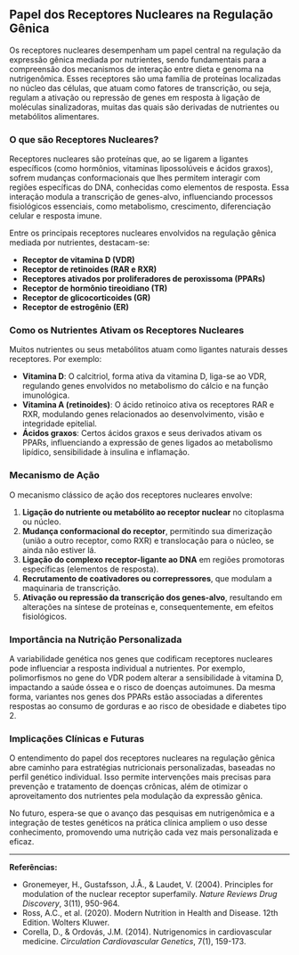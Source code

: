 
## Papel dos Receptores Nucleares na Regulação Gênica

Os receptores nucleares desempenham um papel central na regulação da expressão gênica mediada por nutrientes, sendo fundamentais para a compreensão dos mecanismos de interação entre dieta e genoma na nutrigenômica. Esses receptores são uma família de proteínas localizadas no núcleo das células, que atuam como fatores de transcrição, ou seja, regulam a ativação ou repressão de genes em resposta à ligação de moléculas sinalizadoras, muitas das quais são derivadas de nutrientes ou metabólitos alimentares.

### O que são Receptores Nucleares?

Receptores nucleares são proteínas que, ao se ligarem a ligantes específicos (como hormônios, vitaminas lipossolúveis e ácidos graxos), sofrem mudanças conformacionais que lhes permitem interagir com regiões específicas do DNA, conhecidas como elementos de resposta. Essa interação modula a transcrição de genes-alvo, influenciando processos fisiológicos essenciais, como metabolismo, crescimento, diferenciação celular e resposta imune.

Entre os principais receptores nucleares envolvidos na regulação gênica mediada por nutrientes, destacam-se:

- **Receptor de vitamina D (VDR)**
- **Receptor de retinoides (RAR e RXR)**
- **Receptores ativados por proliferadores de peroxissoma (PPARs)**
- **Receptor de hormônio tireoidiano (TR)**
- **Receptor de glicocorticoides (GR)**
- **Receptor de estrogênio (ER)**

### Como os Nutrientes Ativam os Receptores Nucleares

Muitos nutrientes ou seus metabólitos atuam como ligantes naturais desses receptores. Por exemplo:

- **Vitamina D**: O calcitriol, forma ativa da vitamina D, liga-se ao VDR, regulando genes envolvidos no metabolismo do cálcio e na função imunológica.
- **Vitamina A (retinoides)**: O ácido retinoico ativa os receptores RAR e RXR, modulando genes relacionados ao desenvolvimento, visão e integridade epitelial.
- **Ácidos graxos**: Certos ácidos graxos e seus derivados ativam os PPARs, influenciando a expressão de genes ligados ao metabolismo lipídico, sensibilidade à insulina e inflamação.

### Mecanismo de Ação

O mecanismo clássico de ação dos receptores nucleares envolve:

1. **Ligação do nutriente ou metabólito ao receptor nuclear** no citoplasma ou núcleo.
2. **Mudança conformacional do receptor**, permitindo sua dimerização (união a outro receptor, como RXR) e translocação para o núcleo, se ainda não estiver lá.
3. **Ligação do complexo receptor-ligante ao DNA** em regiões promotoras específicas (elementos de resposta).
4. **Recrutamento de coativadores ou correpressores**, que modulam a maquinaria de transcrição.
5. **Ativação ou repressão da transcrição dos genes-alvo**, resultando em alterações na síntese de proteínas e, consequentemente, em efeitos fisiológicos.

### Importância na Nutrição Personalizada

A variabilidade genética nos genes que codificam receptores nucleares pode influenciar a resposta individual a nutrientes. Por exemplo, polimorfismos no gene do VDR podem alterar a sensibilidade à vitamina D, impactando a saúde óssea e o risco de doenças autoimunes. Da mesma forma, variantes nos genes dos PPARs estão associadas a diferentes respostas ao consumo de gorduras e ao risco de obesidade e diabetes tipo 2.

### Implicações Clínicas e Futuras

O entendimento do papel dos receptores nucleares na regulação gênica abre caminho para estratégias nutricionais personalizadas, baseadas no perfil genético individual. Isso permite intervenções mais precisas para prevenção e tratamento de doenças crônicas, além de otimizar o aproveitamento dos nutrientes pela modulação da expressão gênica.

No futuro, espera-se que o avanço das pesquisas em nutrigenômica e a integração de testes genéticos na prática clínica ampliem o uso desse conhecimento, promovendo uma nutrição cada vez mais personalizada e eficaz.

---

**Referências:**

- Gronemeyer, H., Gustafsson, J.Å., & Laudet, V. (2004). Principles for modulation of the nuclear receptor superfamily. *Nature Reviews Drug Discovery*, 3(11), 950-964.
- Ross, A.C., et al. (2020). Modern Nutrition in Health and Disease. 12th Edition. Wolters Kluwer.
- Corella, D., & Ordovás, J.M. (2014). Nutrigenomics in cardiovascular medicine. *Circulation Cardiovascular Genetics*, 7(1), 159-173.
```
